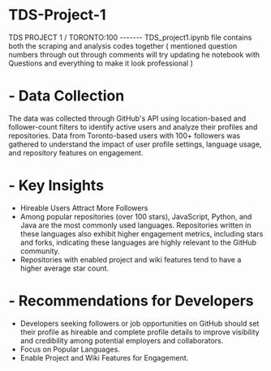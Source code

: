 # TDS-Project-1
TDS PROJECT 1 / TORONTO:100  ------- TDS_project1.ipynb file contains both the scraping and analysis codes together ( mentioned question numbers through out through comments will try updating he notebook with Questions and everything to make it look professional )
# - Data Collection
The data was collected through GitHub's API using location-based and follower-count filters to identify active users and analyze their profiles and repositories. Data from Toronto-based users with 100+ followers was gathered to understand the impact of user profile settings, language usage, and repository features on engagement.
# - Key Insights
  * Hireable Users Attract More Followers
  * Among popular repositories (over 100 stars), JavaScript, Python, and Java are the most commonly used languages. Repositories written in these languages also exhibit higher engagement metrics, including stars and forks, indicating these languages are highly relevant to the GitHub community.
  * Repositories with enabled project and wiki features tend to have a higher average star count.
# - Recommendations for Developers
   * Developers seeking followers or job opportunities on GitHub should set their profile as hireable and complete profile details to improve visibility and credibility among potential employers and collaborators.
   * Focus on Popular Languages.
   * Enable Project and Wiki Features for Engagement.
  
